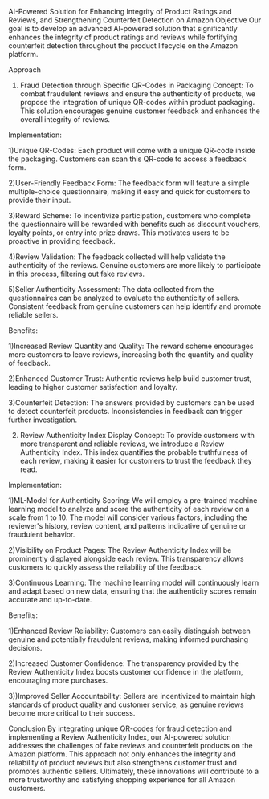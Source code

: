 AI-Powered Solution for Enhancing Integrity of Product Ratings and Reviews, and Strengthening Counterfeit Detection on Amazon
Objective
Our goal is to develop an advanced AI-powered solution that significantly enhances the integrity of product ratings and reviews while fortifying counterfeit detection throughout the product lifecycle on the Amazon platform.

Approach
1. Fraud Detection through Specific QR-Codes in Packaging
Concept:
To combat fraudulent reviews and ensure the authenticity of products, we propose the integration of unique QR-codes within product packaging. This solution encourages genuine customer feedback and enhances the overall integrity of reviews.

Implementation:

1)Unique QR-Codes: Each product will come with a unique QR-code inside the packaging. Customers can scan this QR-code to access a feedback form.

2)User-Friendly Feedback Form: The feedback form will feature a simple multiple-choice questionnaire, making it easy and quick for customers to provide their input.

3)Reward Scheme: To incentivize participation, customers who complete the questionnaire will be rewarded with benefits such as discount vouchers, loyalty points, or entry into prize draws. This motivates users to be proactive in providing feedback.

4)Review Validation: The feedback collected will help validate the authenticity of the reviews. Genuine customers are more likely to participate in this process, filtering out fake reviews.

5)Seller Authenticity Assessment: The data collected from the questionnaires can be analyzed to evaluate the authenticity of sellers. Consistent feedback from genuine customers can help identify and promote reliable sellers.

Benefits:

1)Increased Review Quantity and Quality: The reward scheme encourages more customers to leave reviews, increasing both the quantity and quality of feedback.

2)Enhanced Customer Trust: Authentic reviews help build customer trust, leading to higher customer satisfaction and loyalty.

3)Counterfeit Detection: The answers provided by customers can be used to detect counterfeit products. Inconsistencies in feedback can trigger further investigation.



2. Review Authenticity Index Display
Concept:
To provide customers with more transparent and reliable reviews, we introduce a Review Authenticity Index. This index quantifies the probable truthfulness of each review, making it easier for customers to trust the feedback they read.

Implementation:

1)ML-Model for Authenticity Scoring: We will employ a pre-trained machine learning model to analyze and score the authenticity of each review on a scale from 1 to 10. The model will consider various factors, including the reviewer's history, review content, and patterns indicative of genuine or fraudulent behavior.

2)Visibility on Product Pages: The Review Authenticity Index will be prominently displayed alongside each review. This transparency allows customers to quickly assess the reliability of the feedback.

3)Continuous Learning: The machine learning model will continuously learn and adapt based on new data, ensuring that the authenticity scores remain accurate and up-to-date.

Benefits:

1)Enhanced Review Reliability: Customers can easily distinguish between genuine and potentially fraudulent reviews, making informed purchasing decisions.

2)Increased Customer Confidence: The transparency provided by the Review Authenticity Index boosts customer confidence in the platform, encouraging more purchases.

3))Improved Seller Accountability: Sellers are incentivized to maintain high standards of product quality and customer service, as genuine reviews become more critical to their success.




Conclusion
By integrating unique QR-codes for fraud detection and implementing a Review Authenticity Index, our AI-powered solution addresses the challenges of fake reviews and counterfeit products on the Amazon platform. This approach not only enhances the integrity and reliability of product reviews but also strengthens customer trust and promotes authentic sellers. Ultimately, these innovations will contribute to a more trustworthy and satisfying shopping experience for all Amazon customers.
